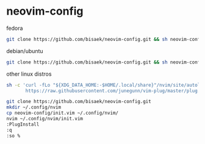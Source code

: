 # neovim-config
fedora
```bash
git clone https://github.com/bisaek/neovim-config.git && sh neovim-config/fedora_install.sh
```
debian/ubuntu
```bash
git clone https://github.com/bisaek/neovim-config.git && sh neovim-config/debian_install.sh
```

other linux distros
```bash
sh -c 'curl -fLo "${XDG_DATA_HOME:-$HOME/.local/share}"/nvim/site/autoload/plug.vim --create-dirs \
       https://raw.githubusercontent.com/junegunn/vim-plug/master/plug.vim'

git clone https://github.com/bisaek/neovim-config.git
mkdir ~/.config/nvim
cp neovim-config/init.vim ~/.config/nvim/
nvim ~/.config/nvim/init.vim
:PlugInstall
:q
:so %
```

